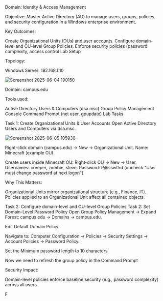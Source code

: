 Domain: Identity & Access Management

Objective: Master Active Directory (AD) to manage users, groups, policies, and security configuration in a Windows enterprise environment.

Key Outcomes:

Create Organizational Units (OUs) and user accounts.
Configure domain-level and OU-level Group Policies.
Enforce security policies (password complexity, access control
Lab Setup

Topology:

Windows Server: 192.168.1.10

![Screenshot 2025-06-04 190150](https://github.com/user-attachments/assets/a0139dda-8440-44fb-a945-a633e4c10682)

Domain: campus.edu


Tools used:

Active Directory Users & Computers (dsa.msc)
Group Policy Management Console
Command Prompt (net user, gpupdate)
Lab Tasks

Task 1: Create Organizational Units & User Accounts
Open Active Directory Users and Computers via dsa.msc.

![Screenshot 2025-06-05 105936](https://github.com/user-attachments/assets/d4e2daa7-b75e-4ce9-af94-deaa02c8381b)

Right-click domain (campus.edu) → New → Organizational Unit.
Name: Minecraft (example OU).


Create users inside Minecraft OU:
Right-click OU → New → User.
Usernames: creeper, zombie, steve.
Password: P@ssw0rd (uncheck "User must change password at next logon")




Why This Matters:

Organizational Units mirror organizational structure (e.g., Finance, IT). Policies applied to an Organizational Unit affect all contained objects.

Task 2: Configure domain-level and OU-level Group Policies
Task 2: Set Domain-Level Password Policy
Open Group Policy Management → Expand Forest: campus.edu → Domains → campus.edu.

Edit Default Domain Policy.

Navigate to: Computer Configuration → Policies → Security Settings → Account Policies → Password Policy.

Set the Minimum password length to 10 characters



Now we need to refresh the group policy in the Command Prompt


Security Impact:

Domain-level policies enforce baseline security (e.g., password complexity) across all users.





F
